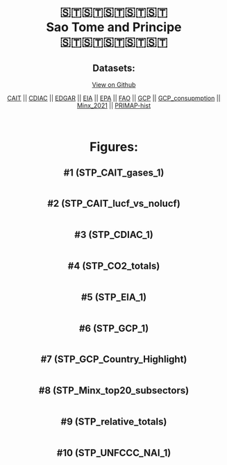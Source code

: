 
<center>
<h1 align="center">
🇸🇹🇸🇹🇸🇹🇸🇹🇸🇹
<br>
Sao Tome and Principe
<br>
🇸🇹🇸🇹🇸🇹🇸🇹🇸🇹
</h1>
<h2>Datasets:</h2>
<p><a href="https://github.com/dquintani/GreenhouseData/tree/master/country_data/STP_Sao Tome and Principe/data">View on Github</a>
<br></p><p><a href="data/STP_CAIT.csv">CAIT</a> || <a href="data/STP_CDIAC.csv">CDIAC</a> || <a href="data/STP_EDGAR.csv">EDGAR</a> || <a href="data/STP_EIA.csv">EIA</a> || <a href="data/STP_EPA.csv">EPA</a> || <a href="data/STP_FAO.csv">FAO</a> || <a href="data/STP_GCP.csv">GCP</a> || <a href="data/STP_GCP_consupmption.csv">GCP_consupmption</a> || <a href="data/STP_Minx_2021.csv">Minx_2021</a> || <a href="data/STP_PRIMAP-hist.csv">PRIMAP-hist</a></p><p><br></p>
<h1>Figures:</h1><h2>#1 (STP_CAIT_gases_1)</h2>
<p><img alt="" src="figures/STP_CAIT_gases_1.png" /></p><h2>#2 (STP_CAIT_lucf_vs_nolucf)</h2>
<p><img alt="" src="figures/STP_CAIT_lucf_vs_nolucf.png" /></p><h2>#3 (STP_CDIAC_1)</h2>
<p><img alt="" src="figures/STP_CDIAC_1.png" /></p><h2>#4 (STP_CO2_totals)</h2>
<p><img alt="" src="figures/STP_CO2_totals.png" /></p><h2>#5 (STP_EIA_1)</h2>
<p><img alt="" src="figures/STP_EIA_1.png" /></p><h2>#6 (STP_GCP_1)</h2>
<p><img alt="" src="figures/STP_GCP_1.png" /></p><h2>#7 (STP_GCP_Country_Highlight)</h2>
<p><img alt="" src="figures/STP_GCP_Country_Highlight.png" /></p><h2>#8 (STP_Minx_top20_subsectors)</h2>
<p><img alt="" src="figures/STP_Minx_top20_subsectors.png" /></p><h2>#9 (STP_relative_totals)</h2>
<p><img alt="" src="figures/STP_relative_totals.png" /></p><h2>#10 (STP_UNFCCC_NAI_1)</h2>
<p><img alt="" src="figures/STP_UNFCCC_NAI_1.png" /></p>
